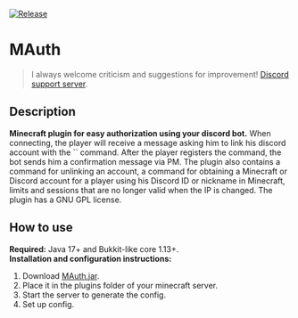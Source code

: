[![Release](https://img.shields.io/github/v/release/Flioris/MAuth?label=Release)](https://github.com/Flioris/MAuth/releases)
# MAuth
> I always welcome criticism and suggestions for improvement! [Discord support server](https://discord.gg/AZSZ8nhtra).

## Description
**Minecraft plugin for easy authorization using your discord bot.** When connecting, the player will receive a message asking him to link his discord account with the `` command. After the player registers the command, the bot sends him a confirmation message via PM. The plugin also contains a command for unlinking an account, a command for obtaining a Minecraft or Discord account for a player using his Discord ID or nickname in Minecraft, limits and sessions that are no longer valid when the IP is changed. The plugin has a GNU GPL license.

## How to use
**Required:** Java 17+ and Bukkit-like core 1.13+.\
**Installation and configuration instructions:**
1. Download [MAuth.jar](https://github.com/Flioris/MAuth/releases).
2. Place it in the plugins folder of your minecraft server.
3. Start the server to generate the config.
4. Set up config.
